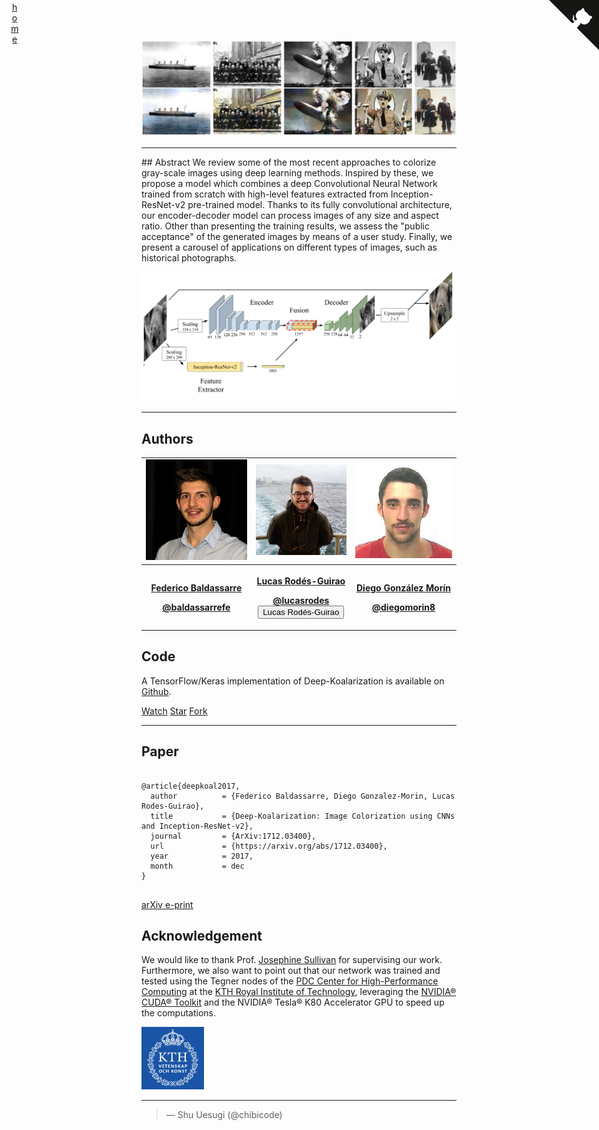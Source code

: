 
<!--<script src="//platform.linkedin.com/in.js" type="text/javascript"> lang: en_US</script><script type="IN/Share" data-url="lcsrg.me/deep-koalarization"></script><a class="twitter-share-button" href="https://twitter.com/intent/tweet?text=">Tweet</a>-->

![](static/images/historical.jpg)

<!-- Place this tag where you want the button to render. 
<a class="github-button" href="https://github.com/lucasrodes/deep-koalarization/archive/master.zip" data-icon="octicon-cloud-download" data-size="large" aria-label="Download lucasrodes/deep-koalarization on GitHub">Download</a>
-->

<div><hr></div>
## Abstract
We review some of the most recent approaches to colorize gray-scale images using deep learning methods. Inspired by these, we propose a model which combines a deep Convolutional Neural Network trained from scratch with high-level features extracted from Inception-ResNet-v2 pre-trained model. Thanks to its fully convolutional architecture, our encoder-decoder model can process images of any size and aspect ratio. Other than presenting the training results, we assess the "public acceptance" of the generated images by means of a user study. Finally, we present a carousel of applications on different types of images, such as historical photographs.

![](static/images/net.png)

<div><hr></div>

## Authors

<table align="center">
      <tfoot>
        <tr>
          <th><p><a href="https://www.linkedin.com/in/federicobaldassarre/">Federico Baldassarre</a></p>
          <!-- Place this tag where you want the button to render. -->
<a class="github-button" href="http://github.com/baldassarrefe" aria-label="Follow @baldassarrefe on GitHub">@baldassarrefe</a>
<a class="twitter-follow-button"
  href="https://twitter.com/BaldassarreFe"
  data-show-count="false"
  data-show-screen-name="false">
  </a>
</th>
          <th><p><a href="http://linkedin.com/in/lucasrodes">Lucas Rodés-Guirao</a></p>
          <!-- Place this tag where you want the button to render. -->
<a class="github-button" href="http://github.com/lucasrodes" aria-label="Follow @lucasrodes on GitHub">@lucasrodes</a>
<a class="twitter-follow-button"
  href="https://twitter.com/lucasrodesg"
  data-show-count="false"
  data-show-screen-name="false"></a>
<a class="fa fa-linkedin-square"
  href="https://linkedin.com/in/lucasrodes"></a>
<a class="fa-linkedin-square"
  href="https://linkedin.com/in/lucasrodes"></a>
<button type="button" class="btn btn-brand btn-linkedin" href="https://linkedin.com/in/lucasrodes">
  <i class="fa fa-linkedin"></i><span>Lucas Rodés-Guirao</span>
</button>
</th>
          <th><p><a href="https://www.linkedin.com/in/diegomorin/">Diego González Morín</a></p>
          <!-- Place this tag where you want the button to render. -->
<a class="github-button" href="https://github.com/diegomorin8" aria-label="Follow @diegomorin8 on GitHub">@diegomorin8</a>
</th>
        </tr>
      </tfoot>
      <tbody>
        <tr>
          <td><img src="static/images/federico.jpg"></td>
          <td><img src="static/images/lucas.jpg"></td>
          <td><img src="static/images/diego.jpg"></td>
        </tr>
      </tbody>
</table>

<div><hr></div>

## Code
A TensorFlow/Keras implementation of Deep-Koalarization is available on [Github](https://github.com/baldassarrefe/deep-koalarization).

<a class="github-button" href="https://github.com/baldassarrefe/deep-koalarization/subscription" data-icon="octicon-eye" data-size="large" data-show-count="true" aria-label="Watch baldassarrefe/deep-koalarization on GitHub">Watch</a> <a class="github-button" href="https://github.com/baldassarrefe/deep-koalarization" data-icon="octicon-star" data-size="large" data-show-count="true" aria-label="Star baldassarrefe/deep-koalarization on GitHub">Star</a> <a class="github-button" href="https://github.com/baldassarrefe/deep-koalarization/fork" data-icon="octicon-repo-forked" data-size="large" data-show-count="true" aria-label="Fork baldassarrefe/deep-koalarization on GitHub">Fork</a>

<div><hr></div>



## Paper

<style type="text/css">
#wrap {
   width:800px;
   margin:0 auto;
}
#left_col {
   float:left;
   width:150;
}
#right_col {
   float:right;
   width:650px;
}
</style>


<pre><code> 
@article{deepkoal2017,
  author          = {Federico Baldassarre, Diego Gonzalez-Morin, Lucas Rodes-Guirao},
  title           = {Deep-Koalarization: Image Colorization using CNNs and Inception-ResNet-v2},
  journal         = {ArXiv:1712.03400},
  url             = {https://arxiv.org/abs/1712.03400},
  year            = 2017,
  month           = dec
}
</code> </pre>


<a href="https://arxiv.org/abs/1712.03400" target="_blank">arXiv e-print</a>


## Acknowledgement
We would like to thank Prof. [Josephine Sullivan](http://www.csc.kth.se/~sullivan/) for supervising our work. Furthermore, we also want to point out that our network was trained and tested using the Tegner nodes of the [PDC Center for High-Performance Computing](http://pdc.kth.se) at the [KTH Royal Institute of Technology](http://kth.se), leveraging the [NVIDIA® CUDA® Toolkit](https://dl.acm.org/citation.cfm?id=1365500) and the NVIDIA® Tesla® K80 Accelerator GPU to speed up the computations.


<a href="https://www.kth.se"> <img src="static/images/kth.jpg" width="100" height="100"> </a>

<div><hr></div>

<blockquote class="twitter-tweet" data-cards="hidden" data-lang="en"><p lang="en" <a href="https://twitter.com/jekyllrb?ref_src=twsrc%5Etfw"></a></p>&mdash; Shu Uesugi (@chibicode) <a href="https://twitter.com/fchollet/status/917846097430638592"></a></blockquote>


<a href="https://github.com/baldassarrefe/deep-koalarization" class="github-corner"><svg width="80" height="80" viewBox="0 0 250 250" style="fill:#151513; color:#fff; position: absolute; top: 0; border: 0; right: 0;"><path d="M0,0 L115,115 L130,115 L142,142 L250,250 L250,0 Z"></path><path d="M128.3,109.0 C113.8,99.7 119.0,89.6 119.0,89.6 C122.0,82.7 120.5,78.6 120.5,78.6 C119.2,72.0 123.4,76.3 123.4,76.3 C127.3,80.9 125.5,87.3 125.5,87.3 C122.9,97.6 130.6,101.9 134.4,103.2" fill="currentColor" style="transform-origin: 130px 106px;" class="octo-arm"></path><path d="M115.0,115.0 C114.9,115.1 118.7,116.5 119.8,115.4 L133.7,101.6 C136.9,99.2 139.9,98.4 142.2,98.6 C133.8,88.0 127.5,74.4 143.8,58.0 C148.5,53.4 154.0,51.2 159.7,51.0 C160.3,49.4 163.2,43.6 171.4,40.1 C171.4,40.1 176.1,42.5 178.8,56.2 C183.1,58.6 187.2,61.8 190.9,65.4 C194.5,69.0 197.7,73.2 200.1,77.6 C213.8,80.2 216.3,84.9 216.3,84.9 C212.7,93.1 206.9,96.0 205.4,96.6 C205.1,102.4 203.0,107.8 198.3,112.5 C181.9,128.9 168.3,122.5 157.7,114.1 C157.9,116.9 156.7,120.9 152.7,124.9 L141.0,136.5 C139.8,137.7 141.6,141.9 141.8,141.8 Z" fill="currentColor" class="octo-body"></path></svg></a><style>.github-corner:hover .octo-arm{animation:octocat-wave 560ms ease-in-out}@keyframes octocat-wave{0%,100%{transform:rotate(0)}20%,60%{transform:rotate(-25deg)}40%,80%{transform:rotate(10deg)}}@media (max-width:500px){.github-corner:hover .octo-arm{animation:none}.github-corner .octo-arm{animation:octocat-wave 560ms ease-in-out}}</style><script async defer src="https://buttons.github.io/buttons.js"></script>

<div style="position: absolute; top: 3px; left: 2%; width: 10px; text-align:right;">
    <a href="http://lcsrg.me">home</a>
  </div>
